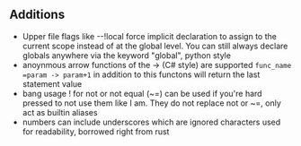 ## Additions

- Upper file flags like --!local force implicit declaration to assign to the current scope instead of at the global level. You can still always declare globals anywhere via the keyword "global", python style
- anoynmous arrow functions of the -> (C# style) are supported `func_name =param -> param+1` in addition to this functons will return the last statement value
- bang usage ! for not or not equal (~=) can be used if you're hard pressed to not use them like I am. They do not replace not or ~=, only act as builtin aliases
- numbers can include underscores which are ignored characters used for readability, borrowed right from rust
